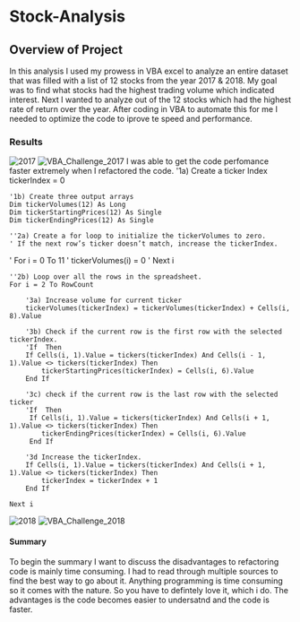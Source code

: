 # Stock-Analysis

## Overview of Project
In this analysis I used my prowess in VBA excel to analyze an entire dataset that was filled with a list of 12 stocks from the year 2017 & 2018. My goal was to find what stocks had the highest trading volume which indicated interest. Next I wanted to analyze out of the 12 stocks which had the highest rate of return over the year. After coding in VBA to automate this for me I needed to optimize the code to iprove te speed and performance. 

### Results
![2017](https://user-images.githubusercontent.com/83085800/134173339-c9387b70-5080-48d5-a92c-8d7c0d3cfa51.png)
![VBA_Challenge_2017](https://user-images.githubusercontent.com/83085800/134173342-3b5cecfe-85cb-4a24-a62d-72f714df3ac9.png)
I was able to get the code perfomance faster extremely when I refactored the code.
'1a) Create a ticker Index
    tickerIndex = 0

    '1b) Create three output arrays
    Dim tickerVolumes(12) As Long
    Dim tickerStartingPrices(12) As Single
    Dim tickerEndingPrices(12) As Single
    
    ''2a) Create a for loop to initialize the tickerVolumes to zero.
    ' If the next row’s ticker doesn’t match, increase the tickerIndex.
'    For i = 0 To 11
'        tickerVolumes(i) = 0
'    Next i
   
    ''2b) Loop over all the rows in the spreadsheet.
    For i = 2 To RowCount
    
        '3a) Increase volume for current ticker
        tickerVolumes(tickerIndex) = tickerVolumes(tickerIndex) + Cells(i, 8).Value
        
        '3b) Check if the current row is the first row with the selected tickerIndex.
        'If  Then
        If Cells(i, 1).Value = tickers(tickerIndex) And Cells(i - 1, 1).Value <> tickers(tickerIndex) Then
            tickerStartingPrices(tickerIndex) = Cells(i, 6).Value
        End If
        
        '3c) check if the current row is the last row with the selected ticker
        'If  Then
         If Cells(i, 1).Value = tickers(tickerIndex) And Cells(i + 1, 1).Value <> tickers(tickerIndex) Then
            tickerEndingPrices(tickerIndex) = Cells(i, 6).Value
         End If

        '3d Increase the tickerIndex.
        If Cells(i, 1).Value = tickers(tickerIndex) And Cells(i + 1, 1).Value <> tickers(tickerIndex) Then
            tickerIndex = tickerIndex + 1
        End If
    
    Next i
   ![2018](https://user-images.githubusercontent.com/83085800/134176809-cfb22805-8a13-4c8b-8d4e-833334203ee8.png)
   ![VBA_Challenge_2018](https://user-images.githubusercontent.com/83085800/134176836-45dfdccb-da8e-4233-9420-c863cd570235.png)
   
   #### Summary
   To begin the summary I want to discuss the disadvantages to refactoring code is mainly time consuming. I had to read through multiple sources to find the best way to go about it. Anything programming is time consuming so it comes with the nature. So you have to defintely love it, which i do. The advantages is the code becomes easier to undersatnd and the code is faster. 


